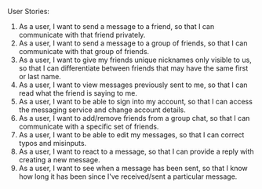 User Stories:

1. As a user, I want to send a message to a friend, so that I can communicate with that friend privately.
2. As a user, I want to send a message to a group of friends, so that I can communicate with that group of friends.
3. As a user, I want to give my friends unique nicknames only visible to us, so that I can differentiate between friends that may have the same first or last name.
4. As a user, I want to view messages previously sent to me, so that I can read what the friend is saying to me.
5. As a user, I want to be able to sign into my account, so that I can access the messaging service and change account details.
6. As a user, I want to add/remove friends from a group chat, so that I can communicate with a specific set of friends.
7. As a user, I want to be able to edit my messages, so that I can correct typos and misinputs.
8. As a user, I want to react to a message, so that I can provide a reply with creating a new message.
9. As a user, I want to see when a message has been sent, so that I know how long it has been since I've received/sent a particular message.
